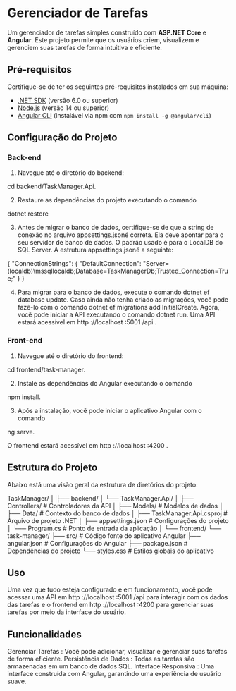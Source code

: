 # Gerenciador de Tarefas

Um gerenciador de tarefas simples construído com **ASP.NET Core** e **Angular**. Este projeto permite que os usuários criem, visualizem e gerenciem suas tarefas de forma intuitiva e eficiente.

## Pré-requisitos

Certifique-se de ter os seguintes pré-requisitos instalados em sua máquina:

- [.NET SDK](https://dotnet.microsoft.com/download) (versão 6.0 ou superior)
- [Node.js](https://nodejs.org/) (versão 14 ou superior)
- [Angular CLI](https://angular.io/cli) (instalável via npm com `npm install -g @angular/cli`)

## Configuração do Projeto

### Back-end

1. Navegue até o diretório do backend: 

cd backend/TaskManager.Api. 

2. Restaure as dependências do projeto executando o comando 

dotnet restore

3. Antes de migrar o banco de dados, certifique-se de que a string de conexão no arquivo appsettings.jsoné correta. Ela deve apontar para o seu servidor de banco de dados. O padrão usado é para o LocalDB do SQL Server. A estrutura appsettings.jsoné a seguinte:

{
  "ConnectionStrings": {
    "DefaultConnection": "Server=(localdb)\\mssqllocaldb;Database=TaskManagerDb;Trusted_Connection=True;"
  }
}


4. Para migrar para o banco de dados, execute o comando dotnet ef database update. Caso ainda não tenha criado as migrações, você pode fazê-lo com o comando dotnet ef migrations add InitialCreate. Agora, você pode iniciar a API executando o comando dotnet run. Uma API estará acessível em http ://localhost :5001 /api .


### Front-end

1. Navegue até o diretório do frontend: 

cd frontend/task-manager. 

2. Instale as dependências do Angular executando o comando 

npm install. 

3. Após a instalação, você pode iniciar o aplicativo Angular com o comando 

ng serve. 

O frontend estará acessível em http ://localhost :4200 .

## Estrutura do Projeto

Abaixo está uma visão geral da estrutura de diretórios do projeto:

TaskManager/
│
├── backend/
│   └── TaskManager.Api/
│       ├── Controllers/            # Controladores da API
│       ├── Models/                 # Modelos de dados
│       ├── Data/                   # Contexto do banco de dados
│       ├── TaskManager.Api.csproj  # Arquivo de projeto .NET
│       ├── appsettings.json        # Configurações do projeto
│       └── Program.cs              # Ponto de entrada da aplicação
│
└── frontend/
    └── task-manager/
        ├── src/                    # Código fonte do aplicativo Angular
        ├── angular.json             # Configurações do Angular
        ├── package.json             # Dependências do projeto
        └── styles.css               # Estilos globais do aplicativo

## Uso

Uma vez que tudo esteja configurado e em funcionamento, você pode acessar uma API em 
http ://localhost :5001 /api para interagir com os dados das tarefas e o frontend em http ://localhost :4200 para gerenciar suas tarefas por meio da interface do usuário.


## Funcionalidades

Gerenciar Tarefas : Você pode adicionar, visualizar e gerenciar suas tarefas de forma eficiente.
Persistência de Dados : Todas as tarefas são armazenadas em um banco de dados SQL.
Interface Responsiva : Uma interface construída com Angular, garantindo uma experiência de usuário suave.